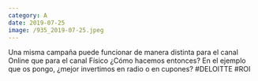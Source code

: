 ```yaml
--- 
category: A 
date: 2019-07-25 
image: /935_2019-07-25.jpeg 
--- 
```


Una misma campaña puede funcionar de manera distinta para el canal Online que para el canal Físico ¿Cómo hacemos entonces? En el ejemplo que os pongo, ¿mejor invertimos en radio o en cupones? #DELOITTE #ROI